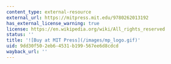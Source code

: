 ```yaml
---
content_type: external-resource
external_url: https://mitpress.mit.edu/9780262013192
has_external_license_warning: true
license: https://en.wikipedia.org/wiki/All_rights_reserved
status: ''
title: '![Buy at MIT Press](/images/mp_logo.gif)'
uid: 9dd30f50-2eb6-4531-b199-567ee6d8cdcd
wayback_url: ''
---
```

